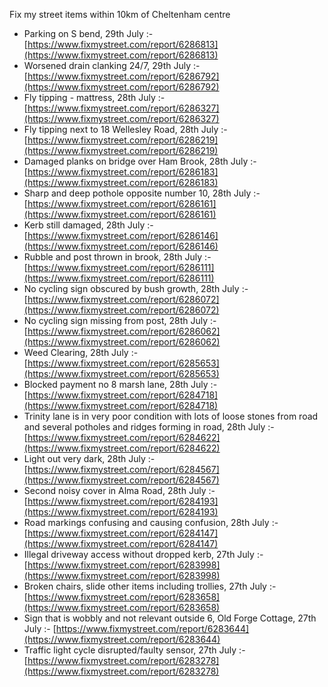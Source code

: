 Fix my street items within 10km of Cheltenham centre

<!-- fix_marker starts -->

- Parking on S bend, 29th July :- [https://www.fixmystreet.com/report/6286813](https://www.fixmystreet.com/report/6286813)
- Worsened drain clanking 24/7, 29th July :- [https://www.fixmystreet.com/report/6286792](https://www.fixmystreet.com/report/6286792)
- Fly tipping - mattress, 28th July :- [https://www.fixmystreet.com/report/6286327](https://www.fixmystreet.com/report/6286327)
- Fly tipping next to 18 Wellesley Road, 28th July :- [https://www.fixmystreet.com/report/6286219](https://www.fixmystreet.com/report/6286219)
- Damaged planks on bridge over Ham Brook, 28th July :- [https://www.fixmystreet.com/report/6286183](https://www.fixmystreet.com/report/6286183)
- Sharp and deep pothole opposite number 10, 28th July :- [https://www.fixmystreet.com/report/6286161](https://www.fixmystreet.com/report/6286161)
- Kerb still damaged, 28th July :- [https://www.fixmystreet.com/report/6286146](https://www.fixmystreet.com/report/6286146)
- Rubble and post thrown in brook, 28th July :- [https://www.fixmystreet.com/report/6286111](https://www.fixmystreet.com/report/6286111)
- No cycling sign obscured by bush growth, 28th July :- [https://www.fixmystreet.com/report/6286072](https://www.fixmystreet.com/report/6286072)
- No cycling sign missing from post, 28th July :- [https://www.fixmystreet.com/report/6286062](https://www.fixmystreet.com/report/6286062)
- Weed Clearing, 28th July :- [https://www.fixmystreet.com/report/6285653](https://www.fixmystreet.com/report/6285653)
- Blocked payment no 8 marsh lane, 28th July :- [https://www.fixmystreet.com/report/6284718](https://www.fixmystreet.com/report/6284718)
- Trinity lane is in very poor condition with lots of loose stones from road and several potholes and ridges forming in road, 28th July :- [https://www.fixmystreet.com/report/6284622](https://www.fixmystreet.com/report/6284622)
- Light out very dark, 28th July :- [https://www.fixmystreet.com/report/6284567](https://www.fixmystreet.com/report/6284567)
- Second noisy cover in Alma Road, 28th July :- [https://www.fixmystreet.com/report/6284193](https://www.fixmystreet.com/report/6284193)
- Road markings confusing and causing confusion, 28th July :- [https://www.fixmystreet.com/report/6284147](https://www.fixmystreet.com/report/6284147)
- Illegal driveway access without dropped kerb, 27th July :- [https://www.fixmystreet.com/report/6283998](https://www.fixmystreet.com/report/6283998)
- Broken chairs, slide other items including trollies, 27th July :- [https://www.fixmystreet.com/report/6283658](https://www.fixmystreet.com/report/6283658)
- Sign that is wobbly and not relevant outside 6, Old Forge Cottage, 27th July :- [https://www.fixmystreet.com/report/6283644](https://www.fixmystreet.com/report/6283644)
- Traffic light cycle disrupted/faulty sensor, 27th July :- [https://www.fixmystreet.com/report/6283278](https://www.fixmystreet.com/report/6283278)

<!-- fix_marker ends -->